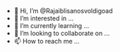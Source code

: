 - 👋 Hi, I’m @Rajaiblisanosvoldigoad
- 👀 I’m interested in ...
- 🌱 I’m currently learning ...
- 💞️ I’m looking to collaborate on ...
- 📫 How to reach me ...

<!---
Rajaiblisanosvoldigoad/Rajaiblisanosvoldigoad is a ✨ special ✨ repository because its `README.md` (this file) appears on your GitHub profile.
You can click the Preview link to take a look at your changes.
--->

